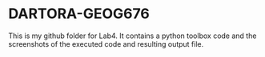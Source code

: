 # DARTORA-GEOG676

This is my github folder for Lab4. 
It contains a python toolbox code and the screenshots of the executed code and resulting output file.
